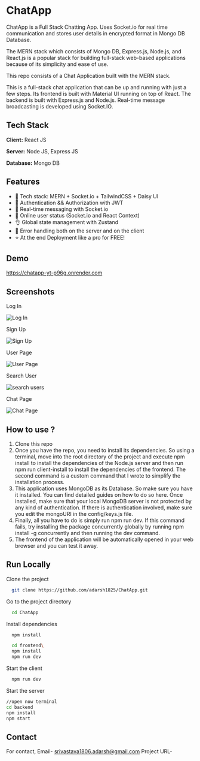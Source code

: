 # ChatApp

ChatApp is a Full Stack Chatting App. Uses Socket.io for real time communication and stores user details in encrypted format in Mongo DB Database.

The MERN stack which consists of Mongo DB, Express.js, Node.js, and React.js is a popular stack for building full-stack web-based applications because of its simplicity and ease of use.

This repo consists of a Chat Application built with the MERN stack.

This is a full-stack chat application that can be up and running with just a few steps. Its frontend is built with Material UI running on top of React. The backend is built with Express.js and Node.js. Real-time message broadcasting is developed using Socket.IO.

## Tech Stack

**Client:** React JS

**Server:** Node JS, Express JS

**Database:** Mongo DB


## Features

* 🌟 Tech stack: MERN + Socket.io + TailwindCSS + Daisy UI
* 🎃 Authentication && Authorization with JWT
* 👾 Real-time messaging with Socket.io
* 🚀 Online user status (Socket.io and React Context)
* 👌 Global state management with Zustand
* 🐞 Error handling both on the server and on the client
* ⭐ At the end Deployment like a pro for FREE!



## Demo

https://chatapp-yt-p96g.onrender.com


## Screenshots

Log In

![Log In](https://github.com/user-attachments/assets/9af204c5-cd0c-40dd-b47c-88b1ecb8af65)

Sign Up

![Sign Up](https://github.com/user-attachments/assets/e6a801c0-a22d-42be-83aa-a1c5abf846b6)

User Page 

![User Page](https://github.com/user-attachments/assets/5f638621-a49e-4b53-8a6e-2775f1e3a9b2)

Search User 

![search users](https://github.com/user-attachments/assets/e18048fc-f289-43a8-9270-9d53a6ce402a)

Chat Page

![Chat Page](https://github.com/user-attachments/assets/005a0de8-c781-4d85-bb9f-8dfc7a5aa473)

## How to use ?

1. Clone this repo
2. Once you have the repo, you need to install its dependencies. So using a terminal, move into the root directory of the project and execute npm install to install the dependencies of the Node.js server and then run npm run client-install to install the dependencies of the frontend. The second command is a custom command that I wrote to simplify the installation process.
3. This application uses MongoDB as its Database. So make sure you have it installed. You can find detailed guides on how to do so here. Once installed, make sure that your local MongoDB server is not protected by any kind of authentication. If there is authentication involved, make sure you edit the mongoURI in the config/keys.js file.
4. Finally, all you have to do is simply run npm run dev. If this command fails, try installing the package concurrently globally by running npm install -g concurrently and then running the dev command.
5. The frontend of the application will be automatically opened in your web browser and you can test it away.


## Run Locally

Clone the project

```bash
  git clone https://github.com/adarsh1825/ChatApp.git
```

Go to the project directory

```bash
  cd ChatApp
```

Install dependencies

```bash
  npm install

  cd frontend\
  npm install
  npm run dev

```

Start the client

```bash
  npm run dev
```

Start the server

```bash
//open now terminal
cd backend
npm install
npm start
```


## Contact

For contact, Email- srivastava1806.adarsh@gmail.com 
Project URL- 


